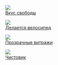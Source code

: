 ![](/books/sf/Сергей%20Васильевич%20Лукьяненко/Вкус%20свободы.jpg)  
[Вкус свободы](/books/sf/Сергей%20Васильевич%20Лукьяненко/Вкус%20свободы)

![](/books/sf/Сергей%20Васильевич%20Лукьяненко/Делается%20велосипед.jpg)  
[Делается велосипед](/books/sf/Сергей%20Васильевич%20Лукьяненко/Делается%20велосипед)

![](/books/sf/Сергей%20Васильевич%20Лукьяненко/Прозрачные%20витражи.jpg)  
[Прозрачные витражи](/books/sf/Сергей%20Васильевич%20Лукьяненко/Прозрачные%20витражи)

![](/books/sf/Сергей%20Васильевич%20Лукьяненко/Чистовик.jpg)  
[Чистовик](/books/sf/Сергей%20Васильевич%20Лукьяненко/Чистовик)
